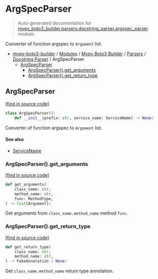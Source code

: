 # ArgSpecParser

> Auto-generated documentation for [mypy_boto3_builder.parsers.docstring_parser.argspec_parser](https://github.com/vemel/mypy_boto3_builder/blob/master/mypy_boto3_builder/parsers/docstring_parser/argspec_parser.py) module.

Converter of function argspec to `Argument` list.

- [mypy-boto3-builder](../../../README.md#mypy_boto3_builder) / [Modules](../../../MODULES.md#mypy-boto3-builder-modules) / [Mypy Boto3 Builder](../../index.md#mypy-boto3-builder) / [Parsers](../index.md#parsers) / [Docstring Parser](index.md#docstring-parser) / ArgSpecParser
    - [ArgSpecParser](#argspecparser)
        - [ArgSpecParser().get_arguments](#argspecparserget_arguments)
        - [ArgSpecParser().get_return_type](#argspecparserget_return_type)

## ArgSpecParser

[[find in source code]](https://github.com/vemel/mypy_boto3_builder/blob/master/mypy_boto3_builder/parsers/docstring_parser/argspec_parser.py#L16)

```python
class ArgSpecParser():
    def __init__(prefix: str, service_name: ServiceName) -> None:
```

Converter of function argspec to `Argument` list.

#### See also

- [ServiceName](../../service_name.md#servicename)

### ArgSpecParser().get_arguments

[[find in source code]](https://github.com/vemel/mypy_boto3_builder/blob/master/mypy_boto3_builder/parsers/docstring_parser/argspec_parser.py#L56)

```python
def get_arguments(
    class_name: str,
    method_name: str,
    func: MethodType,
) -> list[Argument]:
```

Get arguments from `class_name.method_name` method `func`.

### ArgSpecParser().get_return_type

[[find in source code]](https://github.com/vemel/mypy_boto3_builder/blob/master/mypy_boto3_builder/parsers/docstring_parser/argspec_parser.py#L74)

```python
def get_return_type(
    class_name: str,
    method_name: str,
) -> FakeAnnotation | None:
```

Get `class_name.method_name` return type annotation.
